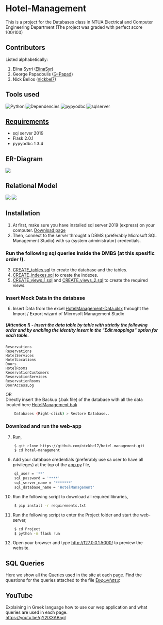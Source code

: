 # Hotel-Management
This is a project for the Databases class in NTUA Electrical and Computer Engineering Department (The project was graded with perfect score 100/100)

## Contributors
Listed alphabetically:
1. Elina Syrri ([ElinaSyr](https://github.com/ElinaSyr))
1. George Papadoulis ([G-Papad](https://github.com/G-Papad))
1. Nick Bellos ([nickbel7](https://github.com/nickbel7))

## Tools used
![Python](https://img.shields.io/badge/python-v3.7+-red.svg)
![Dependencies](https://img.shields.io/badge/flask-v2.0.1-red)
![pypyodbc](https://img.shields.io/badge/pypyodbc-v1.3.4-red.svg)
![sqlserver](https://img.shields.io/badge/sql_server-v2019-yellow.svg)

## [Requirements](https://github.com/AlexandrosKyriakakis/DataBase/blob/master/requirements.txt)
- sql server 2019
- Flask 2.0.1
- pypyodbc 1.3.4

## ER-Diagram

![](https://github.com/nickbel7/hotel-management/blob/main/Diagrams(ERD%2CRelational)/ERD.jpg)

## Relational Model

![](https://github.com/nickbel7/hotel-management/blob/main/Diagrams(ERD%2CRelational)/RelationalDiagram.png?raw=true)
![](https://github.com/nickbel7/hotel-management/blob/main/Diagrams(ERD%2CRelational)/RelationalDiagram.jpg)

## Installation
1. At first, make sure you have installed sql server 2019 (express) on your computer. [Download page](https://www.microsoft.com/en-us/download/details.aspx?id=101064)
2. Then, connect to the server throught a DBMS (preferably Microsoft SQL Management Studio) with sa (system administrator) credentials.

### Run the following sql queries inside the DMBS (at this spesific order !).

3. [CREATE_tables.sql](SQL_Code/CREATE_tables.sql) to create the database and the tables.
4. [CREATE_indexes.sql](SQL_Code/CREATE_indexes.sql) to create the indexes.
5. [CREATE_views_1.sql](SQL_Code/CREATE_views_1.sql) and [CREATE_views_2.sql](SQL_Code/CREATE_views_2.sql) to create the required views.

### Insert Mock Data in the database

6. Insert Data from the excel [HotelManagement-Data.xlsx](Mock_Data/HotelManagement_V2.xlsx) throught the Import / Export wizard of Microsoft Management Studio <br />
##### (Attention !) - Insert the data table by table with strictly the following order and by enabling the identity insert in the "Edit mappings" option for each table.
	Reservations
	Reservations
	HotelServices
	HotelLocations
	Doors
	HotelRooms
	ReservationCustomers
	ReservationServices
	ReservationRooms
	DoorAccessLog
OR <br />
Directly insert the Backup (.bak file) of the database with all the data located here [HotelManagement.bak](DB-Backup/HotelManagement_V2.bak)
```bash
	Databases (Right-click) > Restore Database..
```

### Download and run the web-app 
7. Run,

```bash
	$ git clone https://github.com/nickbel7/hotel-management.git
	$ cd hotel-management
```

9. Add your database credentials (preferably use sa user to have all privileges) at the top of the [app.py](Project/app.py) file,
```bash
	ql_user = '**'
	sql_password = '****'
	sql_server_name = '*******'
	sql_database_name = 'HotelManagement'
```
10. Run the following script to download all required libraries,

```bash
	$ pip install -r requirements.txt
```

11. Run the following script to enter the Project folder and start the web-server,

```bash
	$ cd Project
	$ python -m flask run
```

12. Open your browser and type <http://127.0.0.1:5000/> to preview the website.

## SQL Queries

Here we show all the [Queries](SQL_Code/PROJECT_QUERIES.sql) used in the site at each page.
Find the questions for the queries attached to the file [Εκφωνήσεις](Docs/Εκφώνηση.pdf)

## YouTube
Explaining in Greek language how to use our wep application and what queries are used in each page.<br />
<https://youtu.be/qY2IX3AB5gI>
